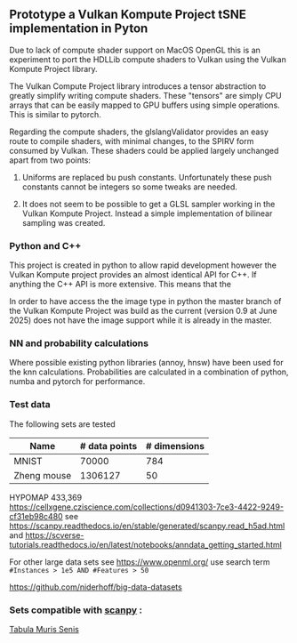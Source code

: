 ## Prototype a Vulkan Kompute Project tSNE implementation in Pyton

Due to lack of compute shader support on MacOS OpenGL this is an experiment to 
port the HDLLib compute shaders to Vulkan using the Vulkan Kompute Project library.

The Vulkan Compute Project library introduces a tensor abstraction to greatly
simplify writing compute shaders. These "tensors" are simply CPU arrays that can be easily
mapped to GPU buffers using simple operations. This is similar to pytorch.

Regarding the compute shaders, the glslangValidator provides an easy route to
compile shaders, with minimal changes, to the SPIRV form consumed by Vulkan. 
These shaders could be applied largely unchanged apart from two points:

1. Uniforms are replaced bu push constants. Unfortunately these push constants cannot
be integers so some tweaks are needed.

2. It does not seem to be possible to get a GLSL sampler working in the Vulkan
Kompute Project. Instead a simple implementation of bilinear sampling was created.

### Python and C++

This project is created in python to allow rapid development however the Vulkan Kompute
project provides an almost identical API for C++. If anything the C++ API is more extensive. This means that the 

In order to have access the the image type in python the master branch of the Vulkan Kompute Project was build as the current (version 0.9 at June 2025) does not have the 
image support while it is already in the master.

### NN and probability calculations

Where possible existing python libraries (annoy, hnsw) have been used for the knn calculations. Probabilities are calculated in a combination of python, numba and pytorch for performance.

### Test data

The following sets are tested

Name | # data points | # dimensions
--- | --- | ---
MNIST | 70000 | 784
Zheng mouse | 1306127 | 50


HYPOMAP 433,369 https://cellxgene.cziscience.com/collections/d0941303-7ce3-4422-9249-cf31eb98c480 see https://scanpy.readthedocs.io/en/stable/generated/scanpy.read_h5ad.html and https://scverse-tutorials.readthedocs.io/en/latest/notebooks/anndata_getting_started.html 

For other large data sets see https://www.openml.org/ use search term `#Instances > 1e5 AND #Features > 50`


https://github.com/niderhoff/big-data-datasets

### Sets compatible with [scanpy](https://scanpy.readthedocs.io/en/stable/index.html)  :

[Tabula Muris Senis](https://figshare.com/articles/dataset/Processed_files_to_use_with_scanpy_/8273102?file=23938934)

